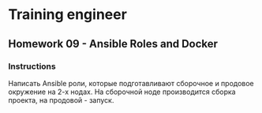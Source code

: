 # Training engineer

## Homework 09 - Ansible Roles and Docker

### Instructions

Написать Ansible роли, которые подготавливают сборочное и
продовое окружение на 2-х нодах. На сборочной ноде
производится сборка проекта, на продовой - запуск.

